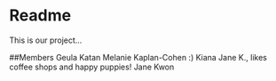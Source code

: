 # Readme
This is our project...

##Members
Geula Katan
Melanie Kaplan-Cohen :)
Kiana Jane K., likes coffee shops and happy puppies!
Jane Kwon

